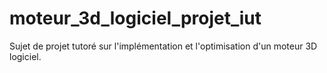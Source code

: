 moteur_3d_logiciel_projet_iut
=============================

Sujet de projet tutoré sur l'implémentation et l'optimisation d'un moteur 3D logiciel. 
